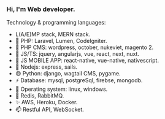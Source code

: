### Hi, I'm Web developer.

Technology & programming languages:
- L(A/E)MP stack, MERN stack.
- 🔭 PHP: Laravel, Lumen, CodeIgniter.
- 🌱 PHP CMS: wordpress, october, nukeviet, magento 2.
- 👯 JS/TS: jquery, angularjs, vue, react, next, nuxt.
- 💬 JS MOBILE APP: react-native, vue-native, nativescript.
- 👋 Nodejs: express, sails.
- 😄 Python: django, wagtail CMS, pygame.
- ⚡ Database: mysql, postgreSql, firebse, mongodb.
- 👋 Operating system: linux, windows.
- 🔭 Redis, RabbitMQ.
- ✨ AWS, Heroku, Docker.
- 📫 Restful API, WebSocket.
